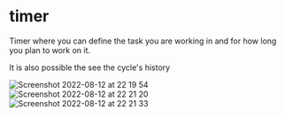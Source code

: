# timer

Timer where you can define the task you are working in and for how long you plan to work on it.

It is also possible the see the cycle's history

![Screenshot 2022-08-12 at 22 19 54](https://user-images.githubusercontent.com/82407529/184436900-4acce45f-d205-4617-b29d-d6cdfcd55c92.png)
![Screenshot 2022-08-12 at 22 21 20](https://user-images.githubusercontent.com/82407529/184436913-c3ad953d-522c-417d-a56b-d3c1efa8dcd2.png)
![Screenshot 2022-08-12 at 22 21 33](https://user-images.githubusercontent.com/82407529/184436923-5fd47fd4-2a07-4707-a774-42c1718323a7.png)
